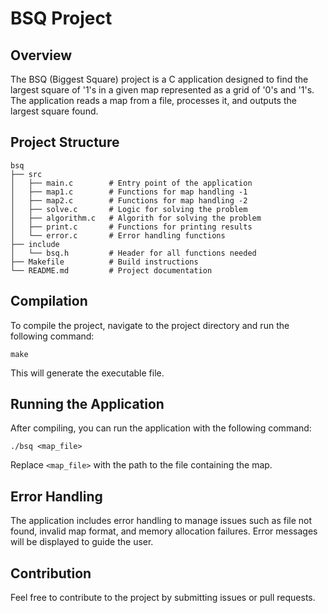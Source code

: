 # BSQ Project

## Overview
The BSQ (Biggest Square) project is a C application designed to find the largest square of '1's in a given map represented as a grid of '0's and '1's. The application reads a map from a file, processes it, and outputs the largest square found.

## Project Structure
```
bsq
├── src
│   ├── main.c        # Entry point of the application
│   ├── map1.c        # Functions for map handling -1
│   ├── map2.c        # Functions for map handling -2
│   ├── solve.c       # Logic for solving the problem
│   ├── algorithm.c   # Algorith for solving the problem
│   ├── print.c       # Functions for printing results
│   └── error.c       # Error handling functions
├── include
│   └── bsq.h         # Header for all functions needed
├── Makefile          # Build instructions
└── README.md         # Project documentation
```

## Compilation
To compile the project, navigate to the project directory and run the following command:

```
make
```

This will generate the executable file.

## Running the Application
After compiling, you can run the application with the following command:

```
./bsq <map_file>
```

Replace `<map_file>` with the path to the file containing the map.

## Error Handling
The application includes error handling to manage issues such as file not found, invalid map format, and memory allocation failures. Error messages will be displayed to guide the user.

## Contribution
Feel free to contribute to the project by submitting issues or pull requests.
